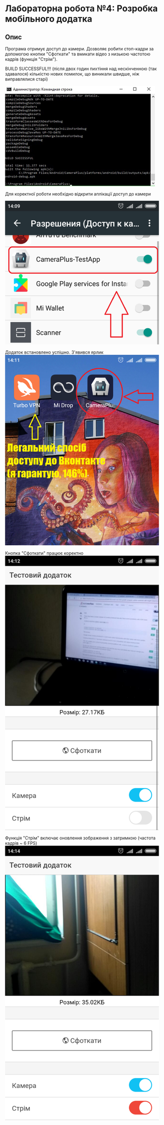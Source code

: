 # Лабораторна робота №4: Розробка мобільного додатка

## Опис
Програма отримує доступ до камери. Дозволяє робити стоп-кадри за допомогою кнопки "Сфоткати" та вмикати відео з низькою частотою кадрів (функція "Стрім").

BUILD SUCCESSFUL!!! (після двох годин пихтіння над нескінченною (так здавалося) кількістю нових помилок, що виникали швидше, ніж виправлялися старі)

![screen0](Screens/0.jpg)

Для коректної роботи необхідно відкрити аплікації доступ до камери

![screen1](Screens/1.png)

Додаток встановлено успішно. З'явився ярлик
![screen2](Screens/2.png)

Кнопка "Сфоткати" працює коректно
![screen3](Screens/3.png)

Функція "Стрім" включає оновлення зображення з затримкою (частота кадрів ~ 6 FPS)
![screen4](Screens/4.png)
